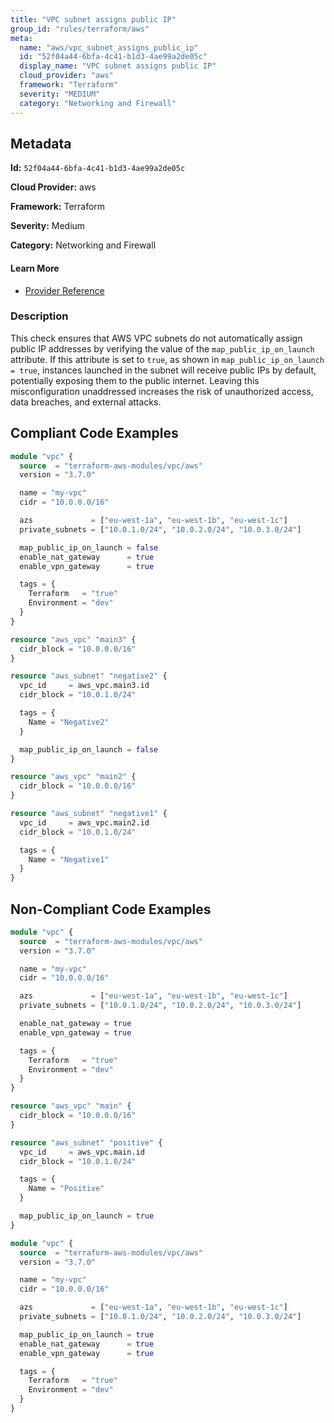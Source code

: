 ```yaml
---
title: "VPC subnet assigns public IP"
group_id: "rules/terraform/aws"
meta:
  name: "aws/vpc_subnet_assigns_public_ip"
  id: "52f04a44-6bfa-4c41-b1d3-4ae99a2de05c"
  display_name: "VPC subnet assigns public IP"
  cloud_provider: "aws"
  framework: "Terraform"
  severity: "MEDIUM"
  category: "Networking and Firewall"
---
```

## Metadata

**Id:** `52f04a44-6bfa-4c41-b1d3-4ae99a2de05c`

**Cloud Provider:** aws

**Framework:** Terraform

**Severity:** Medium

**Category:** Networking and Firewall

#### Learn More

 - [Provider Reference](https://registry.terraform.io/providers/hashicorp/aws/latest/docs/resources/subnet#map_public_ip_on_launch)

### Description

 This check ensures that AWS VPC subnets do not automatically assign public IP addresses by verifying the value of the `map_public_ip_on_launch` attribute. If this attribute is set to `true`, as shown in `map_public_ip_on_launch = true`, instances launched in the subnet will receive public IPs by default, potentially exposing them to the public internet. Leaving this misconfiguration unaddressed increases the risk of unauthorized access, data breaches, and external attacks.


## Compliant Code Examples
```terraform
module "vpc" {
  source  = "terraform-aws-modules/vpc/aws"
  version = "3.7.0"

  name = "my-vpc"
  cidr = "10.0.0.0/16"

  azs             = ["eu-west-1a", "eu-west-1b", "eu-west-1c"]
  private_subnets = ["10.0.1.0/24", "10.0.2.0/24", "10.0.3.0/24"]

  map_public_ip_on_launch = false
  enable_nat_gateway      = true
  enable_vpn_gateway      = true

  tags = {
    Terraform   = "true"
    Environment = "dev"
  }
}

```

```terraform
resource "aws_vpc" "main3" {
  cidr_block = "10.0.0.0/16"
}

resource "aws_subnet" "negative2" {
  vpc_id     = aws_vpc.main3.id
  cidr_block = "10.0.1.0/24"

  tags = {
    Name = "Negative2"
  }

  map_public_ip_on_launch = false
}

```

```terraform
resource "aws_vpc" "main2" {
  cidr_block = "10.0.0.0/16"
}

resource "aws_subnet" "negative1" {
  vpc_id     = aws_vpc.main2.id
  cidr_block = "10.0.1.0/24"

  tags = {
    Name = "Negative1"
  }
}

```
## Non-Compliant Code Examples
```terraform
module "vpc" {
  source  = "terraform-aws-modules/vpc/aws"
  version = "3.7.0"

  name = "my-vpc"
  cidr = "10.0.0.0/16"

  azs             = ["eu-west-1a", "eu-west-1b", "eu-west-1c"]
  private_subnets = ["10.0.1.0/24", "10.0.2.0/24", "10.0.3.0/24"]

  enable_nat_gateway = true
  enable_vpn_gateway = true

  tags = {
    Terraform   = "true"
    Environment = "dev"
  }
}

```

```terraform
resource "aws_vpc" "main" {
  cidr_block = "10.0.0.0/16"
}

resource "aws_subnet" "positive" {
  vpc_id     = aws_vpc.main.id
  cidr_block = "10.0.1.0/24"

  tags = {
    Name = "Positive"
  }

  map_public_ip_on_launch = true
}

```

```terraform
module "vpc" {
  source  = "terraform-aws-modules/vpc/aws"
  version = "3.7.0"

  name = "my-vpc"
  cidr = "10.0.0.0/16"

  azs             = ["eu-west-1a", "eu-west-1b", "eu-west-1c"]
  private_subnets = ["10.0.1.0/24", "10.0.2.0/24", "10.0.3.0/24"]

  map_public_ip_on_launch = true
  enable_nat_gateway      = true
  enable_vpn_gateway      = true

  tags = {
    Terraform   = "true"
    Environment = "dev"
  }
}

```